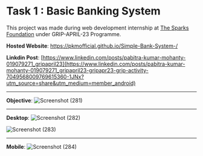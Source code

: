 # Task 1 : Basic Banking System

This project was made during web development internship at [The Sparks Foundation](https://www.thesparksfoundationsingapore.org/) under GRIP-APRIL-23 Programme.

**Hosted Website**: https://pkmofficial.github.io/Simple-Bank-System-/ 

**Linkdin Post**: [https://www.linkedin.com/posts/pabitra-kumar-mohanty-019079271_gripapril23](https://www.linkedin.com/posts/pabitra-kumar-mohanty-019079271_gripapril23-gripapr23-grip-activity-7049568009769615360-1JNx?utm_source=share&utm_medium=member_android)

<hr>

**Objective**:
![Screenshot (281)](https://user-images.githubusercontent.com/77189083/231265182-6fb5f598-b3aa-448c-8475-268a0714a695.png)

<hr>

**Desktop**:
![Screenshot (282)](https://user-images.githubusercontent.com/77189083/231266310-1999571e-b8c1-48a0-b0a0-4f5828a26b0e.png)

![Screenshot (283)](https://user-images.githubusercontent.com/77189083/231266349-19d09591-6c41-4c82-8c1d-91691c1b394b.png)

<hr>

**Mobile**:
![Screenshot (284)](https://user-images.githubusercontent.com/77189083/231266407-c3e33360-830e-4a39-8202-2dbb968a7446.png)

